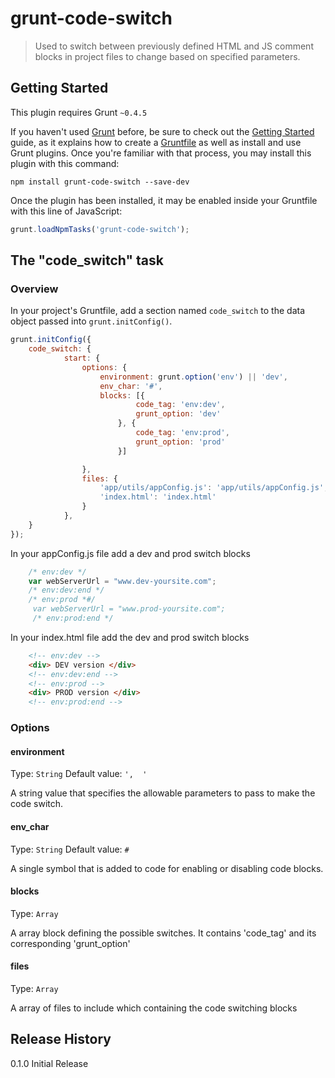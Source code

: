 # grunt-code-switch

> Used to switch between previously defined HTML and JS comment blocks in project files to change based on specified parameters.

## Getting Started
This plugin requires Grunt `~0.4.5`

If you haven't used [Grunt](http://gruntjs.com/) before, be sure to check out the [Getting Started](http://gruntjs.com/getting-started) guide, as it explains how to create a [Gruntfile](http://gruntjs.com/sample-gruntfile) as well as install and use Grunt plugins. Once you're familiar with that process, you may install this plugin with this command:

```shell
npm install grunt-code-switch --save-dev
```

Once the plugin has been installed, it may be enabled inside your Gruntfile with this line of JavaScript:

```js
grunt.loadNpmTasks('grunt-code-switch');
```

## The "code_switch" task

### Overview
In your project's Gruntfile, add a section named `code_switch` to the data object passed into `grunt.initConfig()`.

```js
grunt.initConfig({
    code_switch: {
            start: {
                options: {
                    environment: grunt.option('env') || 'dev',
                    env_char: '#',
                    blocks: [{
                            code_tag: 'env:dev',
                            grunt_option: 'dev'
                        }, {
                            code_tag: 'env:prod',
                            grunt_option: 'prod'
                        }]

                },
                files: {
                    'app/utils/appConfig.js': 'app/utils/appConfig.js',
                    'index.html': 'index.html'
                }
            },
    }
});
```

In your appConfig.js file add a dev and prod switch blocks

```js
    /* env:dev */
    var webServerUrl = "www.dev-yoursite.com";
    /* env:dev:end */
    /* env:prod *#/
     var webServerUrl = "www.prod-yoursite.com";
     /* env:prod:end */
```

In your index.html file add the dev and prod switch blocks

```html
    <!-- env:dev -->
    <div> DEV version </div>
    <!-- env:dev:end -->
    <!-- env:prod -->
    <div> PROD version </div>
    <!-- env:prod:end -->
```

### Options

#### environment
Type: `String`
Default value: `',  '`

A string value that specifies the allowable parameters to pass to make the code switch.

#### env_char
Type: `String`
Default value: `#`

A single symbol that is added to code for enabling or disabling code blocks.

#### blocks
Type: `Array`

A array block defining the possible switches. It contains 'code_tag' and its corresponding 'grunt_option'

#### files
Type: `Array`

A array of files to include which containing the code switching blocks

## Release History
0.1.0 Initial Release
